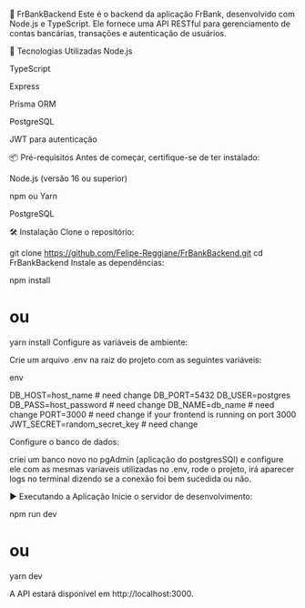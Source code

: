 🏦 FrBankBackend
Este é o backend da aplicação FrBank, desenvolvido com Node.js e TypeScript. Ele fornece uma API RESTful para gerenciamento de contas bancárias, transações e autenticação de usuários.

🚀 Tecnologias Utilizadas
Node.js

TypeScript

Express

Prisma ORM

PostgreSQL

JWT para autenticação

📦 Pré-requisitos
Antes de começar, certifique-se de ter instalado:

Node.js (versão 16 ou superior)

npm ou Yarn

PostgreSQL

🛠️ Instalação
Clone o repositório:

git clone https://github.com/Felipe-Reggiane/FrBankBackend.git
cd FrBankBackend
Instale as dependências:

npm install

# ou

yarn install
Configure as variáveis de ambiente:

Crie um arquivo .env na raiz do projeto com as seguintes variáveis:

env

DB_HOST=host_name # need change
DB_PORT=5432
DB_USER=postgres
DB_PASS=host_password # need change
DB_NAME=db_name # need change
PORT=3000 # need change if your frontend is running on port 3000
JWT_SECRET=random_secret_key # need change

Configure o banco de dados:

criei um banco novo no pgAdmin (aplicação do postgresSQl) e configure ele com as mesmas variaveis utilizadas no .env, rode o projeto, irá aparecer logs no terminal dizendo se a conexão foi bem sucedida ou não.

▶️ Executando a Aplicação
Inicie o servidor de desenvolvimento:

npm run dev

# ou

yarn dev

A API estará disponível em http://localhost:3000.
